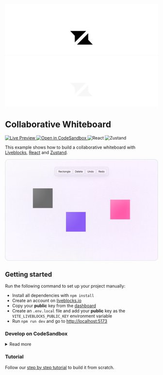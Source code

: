 <p align="center">
  <a href="https://liveblocks.io#gh-light-mode-only">
    <img src="https://raw.githubusercontent.com/liveblocks/liveblocks/main/.github/assets/header-light.svg" alt="Liveblocks" />
  </a>
  <a href="https://liveblocks.io#gh-dark-mode-only">
    <img src="https://raw.githubusercontent.com/liveblocks/liveblocks/main/.github/assets/header-dark.svg" alt="Liveblocks" />
  </a>
</p>

# Collaborative Whiteboard

<p>
  <a href="https://liveblocks.io/examples/collaborative-whiteboard/zustand-whiteboard/preview">
    <img src="https://img.shields.io/badge/live%20preview-message?style=flat&logo=data:image/svg+xml;base64,PHN2ZyB2aWV3Qm94PSIwIDAgMjQgMjQiIHhtbG5zPSJodHRwOi8vd3d3LnczLm9yZy8yMDAwL3N2ZyI+PHBhdGggZD0iTTE2Ljg0OSA0Ljc1SDBsNC44NDggNS4wNzV2Ny4wMDhsMTItMTIuMDgzWk03LjE1IDE5LjI1SDI0bC00Ljg0OS01LjA3NVY3LjE2N2wtMTIgMTIuMDgzWiIgZmlsbD0iI2ZmZiIvPjwvc3ZnPg==&color=333" alt="Live Preview" />
  </a>
  <a href="https://codesandbox.io/s/github/liveblocks/liveblocks/tree/main/examples/zustand-whiteboard">
    <img src="https://img.shields.io/badge/open%20in%20codesandbox-message?style=flat&logo=codesandbox&color=333&logoColor=fff" alt="Open in CodeSandbox" />
  </a>
  <img src="https://img.shields.io/badge/react-message?style=flat&logo=react&color=0bd&logoColor=fff" alt="React" />
  <img src="https://img.shields.io/badge/zustand-message?style=flat&color=e47" alt="Zustand" />
</p>

This example shows how to build a collaborative whiteboard with
[Liveblocks](https://liveblocks.io), [React](https://reactjs.org/) and
[Zustand](https://github.com/pmndrs/zustand).

<img src="https://raw.githubusercontent.com/liveblocks/liveblocks/main/.github/assets/examples/collaborative-whiteboard.png" width="536" alt="Collaborative Whiteboard" />

## Getting started

Run the following command to set up your project manually:

- Install all dependencies with `npm install`
- Create an account on [liveblocks.io](https://liveblocks.io/dashboard)
- Copy your **public** key from the
  [dashboard](https://liveblocks.io/dashboard/apikeys)
- Create an `.env.local` file and add your **public** key as the
  `VITE_LIVEBLOCKS_PUBLIC_KEY` environment variable
- Run `npm run dev` and go to [http://localhost:5173](http://localhost:5173)

### Develop on CodeSandbox

<details><summary>Read more</summary>

<p></p>

After forking
[this example](https://codesandbox.io/s/github/liveblocks/liveblocks/tree/main/examples/zustand-whiteboard)
on CodeSandbox, create the `VITE_LIVEBLOCKS_PUBLIC_KEY` environment variable as
a [secret](https://codesandbox.io/docs/secrets).

</details>

### Tutorial

Follow our
[step by step tutorial](https://liveblocks.io/docs/tutorials/collaborative-online-whiteboard/react-zustand)
to build it from scratch.
